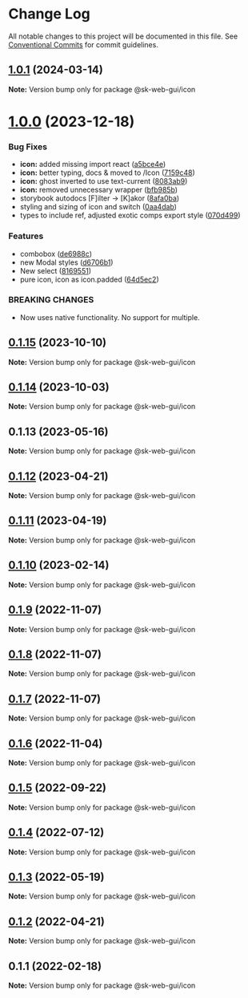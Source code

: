 # Change Log

All notable changes to this project will be documented in this file.
See [Conventional Commits](https://conventionalcommits.org) for commit guidelines.

## [1.0.1](https://github.com/Sundsvallskommun/web-shared-components/compare/@sk-web-gui/icon@1.0.0...@sk-web-gui/icon@1.0.1) (2024-03-14)

**Note:** Version bump only for package @sk-web-gui/icon

# [1.0.0](https://github.com/Sundsvallskommun/web-shared-components/compare/@sk-web-gui/icon@0.1.15...@sk-web-gui/icon@1.0.0) (2023-12-18)

### Bug Fixes

- **icon:** added missing import react ([a5bce4e](https://github.com/Sundsvallskommun/web-shared-components/commit/a5bce4ee56306b4b2dc476703d28e2e49eac7283))
- **icon:** better typing, docs & moved to /Icon ([7159c48](https://github.com/Sundsvallskommun/web-shared-components/commit/7159c483da2998890be730a416e5d9755ea5490f))
- **icon:** ghost inverted to use text-current ([8083ab9](https://github.com/Sundsvallskommun/web-shared-components/commit/8083ab94b8a62b800504c89f763570318e9fdcfe))
- **icon:** removed unnecessary wrapper ([bfb985b](https://github.com/Sundsvallskommun/web-shared-components/commit/bfb985b1988f509f46b7c4ac5475522479bc1b15))
- storybook autodocs [F]ilter -> [K]akor ([8afa0ba](https://github.com/Sundsvallskommun/web-shared-components/commit/8afa0bab8a7c7d829719a7ca474aeaf930660a0a))
- styling and sizing of icon and switch ([0aa4dab](https://github.com/Sundsvallskommun/web-shared-components/commit/0aa4dab97bb6c1fbc01a22f655baf6248bfd36f2))
- types to include ref, adjusted exotic comps export style ([070d499](https://github.com/Sundsvallskommun/web-shared-components/commit/070d4990ecea5d5ce90ebdd684a381bb8ad95861))

### Features

- combobox ([de6988c](https://github.com/Sundsvallskommun/web-shared-components/commit/de6988c9165e1fb8f7e8547e3a83830bec559c0f))
- new Modal styles ([d6706b1](https://github.com/Sundsvallskommun/web-shared-components/commit/d6706b1f8665c9d13a7967a9f959f91d9d39f07c))
- New select ([8169551](https://github.com/Sundsvallskommun/web-shared-components/commit/816955118a54e37a516a9fa9c2c49b1f1faec414))
- pure icon, icon as icon.padded ([64d5ec2](https://github.com/Sundsvallskommun/web-shared-components/commit/64d5ec22383f260c42516fc3a125540b561787ee))

### BREAKING CHANGES

- Now uses native functionality. No support for multiple.

## [0.1.15](https://github.com/Sundsvallskommun/web-shared-components/compare/@sk-web-gui/icon@0.1.14...@sk-web-gui/icon@0.1.15) (2023-10-10)

**Note:** Version bump only for package @sk-web-gui/icon

## [0.1.14](https://github.com/Sundsvallskommun/web-shared-components/compare/@sk-web-gui/icon@0.1.13...@sk-web-gui/icon@0.1.14) (2023-10-03)

**Note:** Version bump only for package @sk-web-gui/icon

## 0.1.13 (2023-05-16)

**Note:** Version bump only for package @sk-web-gui/icon

## [0.1.12](https://github.com/Sundsvallskommun/web-shared-components/compare/@sk-web-gui/icon@0.1.11...@sk-web-gui/icon@0.1.12) (2023-04-21)

**Note:** Version bump only for package @sk-web-gui/icon

## [0.1.11](https://github.com/Sundsvallskommun/web-shared-components/compare/@sk-web-gui/icon@0.1.10...@sk-web-gui/icon@0.1.11) (2023-04-19)

**Note:** Version bump only for package @sk-web-gui/icon

## [0.1.10](https://github.com/Sundsvallskommun/web-shared-components/compare/@sk-web-gui/icon@0.1.9...@sk-web-gui/icon@0.1.10) (2023-02-14)

**Note:** Version bump only for package @sk-web-gui/icon

## [0.1.9](https://github.com/Sundsvallskommun/web-shared-components/compare/@sk-web-gui/icon@0.1.8...@sk-web-gui/icon@0.1.9) (2022-11-07)

**Note:** Version bump only for package @sk-web-gui/icon

## [0.1.8](https://github.com/Sundsvallskommun/web-shared-components/compare/@sk-web-gui/icon@0.1.7...@sk-web-gui/icon@0.1.8) (2022-11-07)

**Note:** Version bump only for package @sk-web-gui/icon

## [0.1.7](https://github.com/Sundsvallskommun/web-shared-components/compare/@sk-web-gui/icon@0.1.6...@sk-web-gui/icon@0.1.7) (2022-11-07)

**Note:** Version bump only for package @sk-web-gui/icon

## [0.1.6](https://github.com/Sundsvallskommun/web-shared-components/compare/@sk-web-gui/icon@0.1.5...@sk-web-gui/icon@0.1.6) (2022-11-04)

**Note:** Version bump only for package @sk-web-gui/icon

## [0.1.5](https://github.com/Sundsvallskommun/web-shared-components/compare/@sk-web-gui/icon@0.1.4...@sk-web-gui/icon@0.1.5) (2022-09-22)

**Note:** Version bump only for package @sk-web-gui/icon

## [0.1.4](https://github.com/Sundsvallskommun/web-shared-components/compare/@sk-web-gui/icon@0.1.3...@sk-web-gui/icon@0.1.4) (2022-07-12)

**Note:** Version bump only for package @sk-web-gui/icon

## [0.1.3](https://github.com/Sundsvallskommun/web-shared-components/compare/@sk-web-gui/icon@0.1.2...@sk-web-gui/icon@0.1.3) (2022-05-19)

**Note:** Version bump only for package @sk-web-gui/icon

## [0.1.2](https://github.com/Sundsvallskommun/web-shared-components/compare/@sk-web-gui/icon@0.1.1...@sk-web-gui/icon@0.1.2) (2022-04-21)

**Note:** Version bump only for package @sk-web-gui/icon

## 0.1.1 (2022-02-18)

**Note:** Version bump only for package @sk-web-gui/icon
